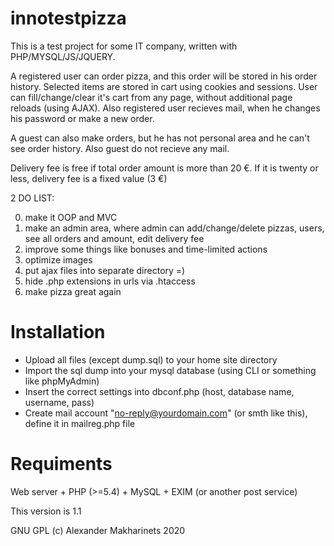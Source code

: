 # innotestpizza

This is a test project for some IT company, written with PHP/MYSQL/JS/JQUERY.

A registered user can order pizza, and this order will be stored in his order history. Selected items are stored in cart using cookies and sessions. User can fill/change/clear it's cart from any page, without additional page reloads (using AJAX). Also registered user recieves mail, when he changes his password or make a new order.

A guest can also make orders, but he has not personal area and he can't see order history. Also guest do not recieve any mail.

Delivery fee is free if total order amount is more than 20 €. If it is twenty or less, delivery fee is a fixed value (3 €)

2 DO LIST:

0) make it OOP and MVC
1) make an admin area, where admin can add/change/delete pizzas, users, see all orders and amount, edit delivery fee
2) improve some things like bonuses and time-limited actions
3) optimize images
4) put ajax files into separate directory =)
5) hide .php extensions in urls via .htaccess
6) make pizza great again

# Installation

- Upload all files (except dump.sql) to your home site directory
- Import the sql dump into your mysql database (using CLI or something like phpMyAdmin)
- Insert the correct settings into dbconf.php (host, database name, username, pass)
- Create mail account "no-reply@yourdomain.com" (or smth like this), define it in mailreg.php file

# Requiments

Web server + PHP (>=5.4) + MySQL + EXIM (or another post service)

This version is 1.1

GNU GPL (c) Alexander Makharinets 2020
